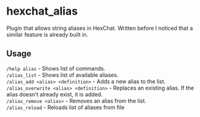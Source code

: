 # hexchat_alias
Plugin that allows string aliases in HexChat. Written before I noticed that a similar feature is already built in.

## Usage
`/help alias` - Shows list of commands.  
`/alias_list` - Shows list of available aliases.  
`/alias_add <alias> <definition>` - Adds a new alias to the list.  
`/alias_overwrite <alias> <definition>` - Replaces an existing alias. If the alias doesn't already exist, it is added.  
`/alias_remove <alias>` - Removes an alias from the list.  
`/alias_reload` - Reloads list of aliases from file
